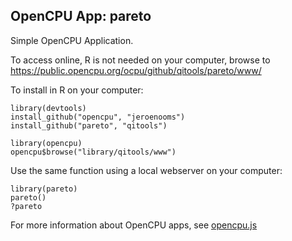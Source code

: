 OpenCPU App: pareto
---------------------

Simple OpenCPU Application. 

To access online, R is not needed on your computer, browse to https://public.opencpu.org/ocpu/github/qitools/pareto/www/

To install in R on your computer:

    library(devtools)
    install_github("opencpu", "jeroenooms")
    install_github("pareto", "qitools")

    library(opencpu)
    opencpu$browse("library/qitools/www")

Use the same function using a local webserver on your computer:

    library(pareto)
    pareto()
    ?pareto

For more information about OpenCPU apps, see [opencpu.js](https://github.com/jeroenooms/opencpu.js#readme)
